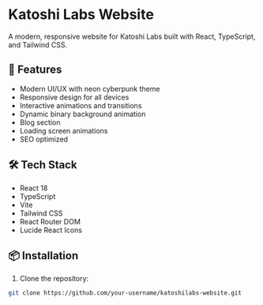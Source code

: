 # Katoshi Labs Website

A modern, responsive website for Katoshi Labs built with React, TypeScript, and Tailwind CSS.

## 🚀 Features

- Modern UI/UX with neon cyberpunk theme
- Responsive design for all devices
- Interactive animations and transitions
- Dynamic binary background animation
- Blog section
- Loading screen animations
- SEO optimized

## 🛠️ Tech Stack

- React 18
- TypeScript
- Vite
- Tailwind CSS
- React Router DOM
- Lucide React Icons

## 📦 Installation

1. Clone the repository:
```bash
git clone https://github.com/your-username/katoshilabs-website.git
